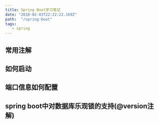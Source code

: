 ```yaml
---
title: Spring Boot学习笔记
date: "2018-02-03T22:22:22.169Z"
path:  "/spring-boot"
tags:
   - spring
---
```


## 常用注解

## 如何启动

## 端口信息如何配置

## spring boot中对数据库乐观锁的支持(@version注解)